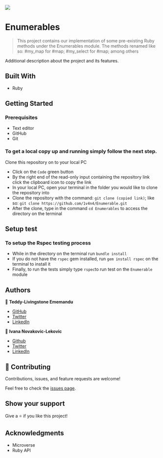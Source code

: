 ![](https://img.shields.io/badge/Microverse-blueviolet)

# Enumerables

> This project contains our implementation of some pre-existing Ruby methods under the Enumerables module. The methods renamed like so: #my_map for #map; #my_select for #map; among others

Additional description about the project and its features.

## Built With

- Ruby

## Getting Started

### Prerequisites

- Text editor
- GitHub
- Git

### To get a local copy up and running simply follow the next step.

Clone this repository on to your local PC
- Click on the `Code` green button
- By the right end of the read-only input containing the repository link click the clipboard icon to copy the link
- In your local PC, open your terminal in the folder you would like to clone the repository into
- Clone the repository with the command: `git clone (copied link)`; like so: `git clone https://github.com/1v4n4/Enumerable.git`
- After the clone, type in the command `cd Enumerables` to access the directory on the terminal

## Setup test

### To setup the Rspec testing process
 
 - While in the directory on the terminal run `bundle install`
 - If you do not have the `rspec` gem installed, run `gem install rspec` on the terminal to install it
 - Finally, to run the tests simply type `rspec`to run test on the `Enumerable` module

## Authors

👤 **Teddy-Livingstone Ememandu**

- [GitHub](https://github.com/TedLivist)
- [Twitter](https://twitter.com/iamxted)
- [LinkedIn](https://linkedin.com/in/tememandu)

👤 **Ivana Novakovic-Lekovic**

- [Github](https://github.com/1v4n4)
- [Twitter](https://twitter.com/codeIv1)
- [LinkedIn](https://www.linkedin.com/in/ivana-novakovic-lekovic/)

## 🤝 Contributing

Contributions, issues, and feature requests are welcome!

Feel free to check the [issues page](https://github.com/1v4n4/Enumerable/issues).

## Show your support

Give a ⭐️ if you like this project!

## Acknowledgments

- Microverse
- Ruby API
